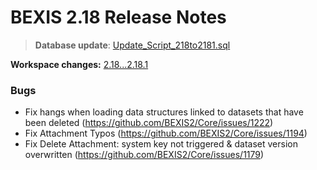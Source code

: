 # BEXIS 2.18 Release Notes
>**Database update**: [Update_Script_218to2181.sql](https://github.com/BEXIS2/Core/blob/rc/database%20update%20scripts/Update_Script_218to2.18.1.sql)



**Workspace changes:** [2.18...2.18.1](https://github.com/BEXIS2/Workspace/compare/2.18...2.18.1)

### Bugs
- Fix hangs when loading data structures linked to datasets that have been deleted (https://github.com/BEXIS2/Core/issues/1222)
- Fix Attachment Typos (https://github.com/BEXIS2/Core/issues/1194)
- Fix Delete Attachment: system key not triggered & dataset version overwritten  (https://github.com/BEXIS2/Core/issues/1179)







